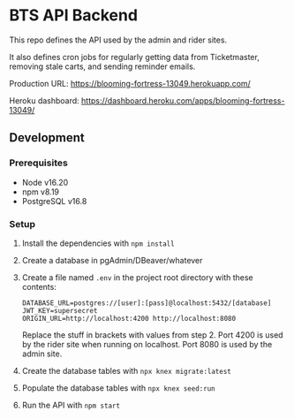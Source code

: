 # BTS API Backend

This repo defines the API used by the admin and rider sites.

It also defines cron jobs for regularly getting data from Ticketmaster,
removing stale carts, and sending reminder emails.

Production URL: https://blooming-fortress-13049.herokuapp.com/

Heroku dashboard: https://dashboard.heroku.com/apps/blooming-fortress-13049/

## Development

### Prerequisites

* Node v16.20
* npm v8.19
* PostgreSQL v16.8

### Setup

1. Install the dependencies with `npm install`

2. Create a database in pgAdmin/DBeaver/whatever

3. Create a file named `.env` in the project root directory with these contents:

   ```
   DATABASE_URL=postgres://[user]:[pass]@localhost:5432/[database]
   JWT_KEY=supersecret
   ORIGIN_URL=http://localhost:4200 http://localhost:8080
   ```

   Replace the stuff in brackets with values from step 2.
   Port 4200 is used by the rider site when running on localhost.
   Port 8080 is used by the admin site.

4. Create the database tables with `npx knex migrate:latest`

5. Populate the database tables with `npx knex seed:run`

6. Run the API with `npm start`
